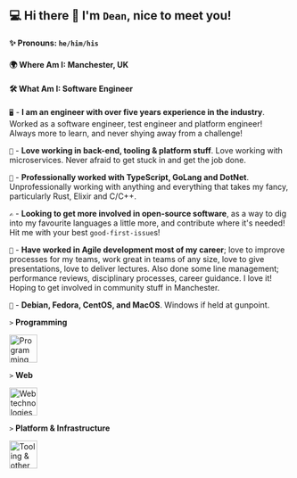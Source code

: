 ## 💻 Hi there 👋 I'm `Dean`, nice to meet you!
#### ✨ Pronouns: `he/him/his`
#### 🌍 Where Am I: Manchester, UK
#### 🛠️ What Am I: Software Engineer

`🖥️` - **I am an engineer with over five years experience in the industry**. Worked as a software engineer, test engineer and platform engineer! Always more to learn, and never shying away from a challenge!

`🧰` - **Love working in back-end, tooling & platform stuff**. Love working with microservices. Never afraid to get stuck in and get the job done.

`🦾` - **Professionally worked with TypeScript, GoLang and DotNet**. Unprofessionally working with anything and everything that takes my fancy, particularly Rust, Elixir and C/C++.

`✍️` - **Looking to get more involved in open-source software**, as a way to dig into my favourite languages a little more, and contribute where it's needed! Hit me with your best `good-first-issue`s!

`🌱` - **Have worked in Agile development most of my career**; love to improve processes for my teams, work great in teams of any size, love to give presentations, love to deliver lectures. Also done some line management; performance reviews, disciplinary processes, career guidance. I love it! Hoping to get involved in community stuff in Manchester.

`🐧` - **Debian, Fedora, CentOS, and MacOS**. Windows if held at gunpoint.

`>` **Programming**

<img src="https://skillicons.dev/icons?i=go,typescript,javascript,rust,cpp,elixir" alt="Programming languages" height="50"/>

`>` **Web**

<img src="https://skillicons.dev/icons?i=react,angular,gatsby,typescript,javascript,jest" alt="Web technologies" height="50"/>

`>` **Platform & Infrastructure**

<img src="https://skillicons.dev/icons?i=aws,azure,gcp,mongodb,docker,linux" alt="Tooling & other" height="50"/>
